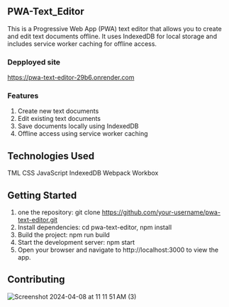 ## PWA-Text_Editor

This is a Progressive Web App (PWA) text editor that allows you to create and edit text documents offline. It uses IndexedDB for local storage and includes service worker caching for offline access.


### Depployed site 
https://pwa-text-editor-29b6.onrender.com


### Features
1. Create new text documents
2. Edit existing text documents
3. Save documents locally using IndexedDB
4. Offline access using service worker caching


## Technologies Used
TML
CSS
JavaScript
IndexedDB
Webpack
Workbox

## Getting Started
1. one the repository: git clone https://github.com/your-username/pwa-text-editor.git
2. Install dependencies: cd pwa-text-editor, npm install
3. Build the project: npm run build
4. Start the development server: npm start
5. Open your browser and navigate to http://localhost:3000 to view the app.


## Contributing 



![Screenshot 2024-04-08 at 11 11 51 AM (3)](https://github.com/oneuglyghost/PWA-Text-Editor/assets/111449648/cf23c7c4-a00b-498e-8bea-64e4581b1efb)
